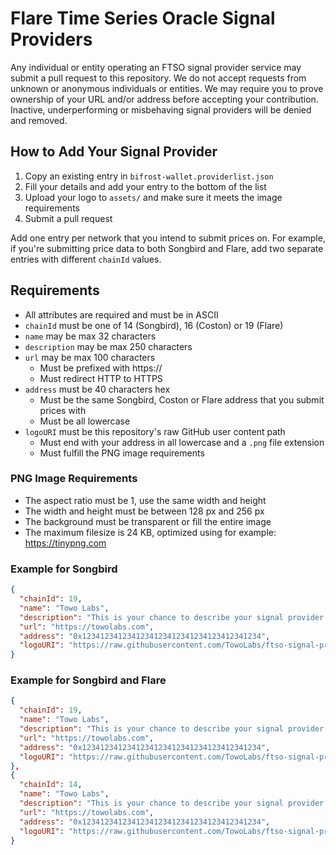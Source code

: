 # Flare Time Series Oracle Signal Providers

Any individual or entity operating an FTSO signal provider service may submit a pull request to this repository. We do not accept requests from unknown or anonymous individuals or entities. We may require you to prove ownership of your URL and/or address before accepting your contribution. Inactive, underperforming or misbehaving signal providers will be denied and removed.

## How to Add Your Signal Provider
1. Copy an existing entry in `bifrost-wallet.providerlist.json`
2. Fill your details and add your entry to the bottom of the list
3. Upload your logo to `assets/` and make sure it meets the image requirements
4. Submit a pull request

Add one entry per network that you intend to submit prices on. For example, if you're submitting price data to both Songbird and Flare, add two separate entries with different `chainId` values.

## Requirements
* All attributes are required and must be in ASCII
* `chainId` must be one of 14 (Songbird), 16 (Coston) or 19 (Flare)
* `name` may be max 32 characters
* `description` may be max 250 characters
* `url` may be max 100 characters
    * Must be prefixed with https://
    * Must redirect HTTP to HTTPS
* `address` must be 40 characters hex
    * Must be the same Songbird, Coston or Flare address that you submit prices with
    * Must be all lowercase
* `logoURI` must be this repository's raw GitHub user content path
  * Must end with your address in all lowercase and a `.png` file extension
  * Must fulfill the PNG image requirements

### PNG Image Requirements
* The aspect ratio must be 1, use the same width and height
* The width and height must be between 128 px and 256 px
* The background must be transparent or fill the entire image
* The maximum filesize is 24 KB, optimized using for example: https://tinypng.com

### Example for Songbird

```json
{
  "chainId": 19,
  "name": "Towo Labs",
  "description": "This is your chance to describe your signal provider service. Try to highlight your unique selling points and why users should delegate to your service. Your description may be no longer than 250 characters. Shorter is better.",
  "url": "https://towolabs.com",
  "address": "0x1234123412341234123412341234123412341234",
  "logoURI": "https://raw.githubusercontent.com/TowoLabs/ftso-signal-providers/master/assets/0x1234123412341234123412341234123412341234.png"
}
```

### Example for Songbird and Flare

```json
{
  "chainId": 19,
  "name": "Towo Labs",
  "description": "This is your chance to describe your signal provider service. Try to highlight your unique selling points and why users should delegate to your service. Your description may be no longer than 250 characters. Shorter is better.",
  "url": "https://towolabs.com",
  "address": "0x1234123412341234123412341234123412341234",
  "logoURI": "https://raw.githubusercontent.com/TowoLabs/ftso-signal-providers/master/assets/0x1234123412341234123412341234123412341234.png"
},
{
  "chainId": 14,
  "name": "Towo Labs",
  "description": "This is your chance to describe your signal provider service. Try to highlight your unique selling points and why users should delegate to your service. Your description may be no longer than 250 characters. Shorter is better.",
  "url": "https://towolabs.com",
  "address": "0x1234123412341234123412341234123412341234",
  "logoURI": "https://raw.githubusercontent.com/TowoLabs/ftso-signal-providers/master/assets/0x1234123412341234123412341234123412341234.png"
}
```